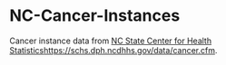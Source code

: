 # NC-Cancer-Instances

Cancer instance data from [NC State Center for Health Statistics](https://schs.dph.ncdhhs.gov/data/cancer.cfm)https://schs.dph.ncdhhs.gov/data/cancer.cfm. 
